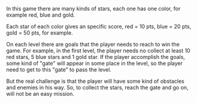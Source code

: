 In this game there are many kinds of stars, each one has one color, for example red, blue and gold.

Each star of each color gives an specific score, red = 10 pts, blue = 20 pts, gold = 50 pts, for example.

On each level there are goals that the player needs to reach to win the game. For example, in the first level, the player needs no collect at least 10 red stars, 5 blue stars and 1 gold star. If the player accomplish the goals, some kind of "gate" will appear in some place in the level, so the player need to get to this "gate" to pass the level.

But the real challenge is that the player will have some kind of obstacles and enemies in his way. So, to collect the stars, reach the gate and go on, will not be an easy mission.